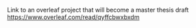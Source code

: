 Link to an overleaf project that will become a master thesis draft 
https://www.overleaf.com/read/qyffcbwxbxdm
